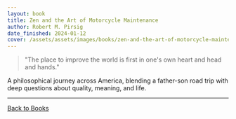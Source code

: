 ```yaml
---
layout: book
title: Zen and the Art of Motorcycle Maintenance
author: Robert M. Pirsig
date_finished: 2024-01-12
cover: /assets/assets/images/books/zen-and-the-art-of-motorcycle-maintenance.jpg
---
```


> "The place to improve the world is first in one's own heart and head and hands."

A philosophical journey across America, blending a father-son road trip with deep questions about quality, meaning, and life.

---

[Back to Books](/books) 